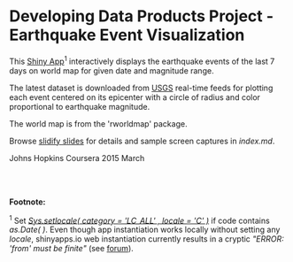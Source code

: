 Developing Data Products Project - Earthquake Event Visualization
=================================================================

This [Shiny App](https://p2rk2h.shinyapps.io/DevDataProd_Project1/)<sup>1</sup> interactively displays the earthquake events of the last 7 days on world map for given date and magnitude range.

The latest dataset is downloaded from [USGS](http://earthquake.usgs.gov/earthquakes/feed/v1.0/) real-time feeds for plotting each event centered on its epicenter with a circle of radius and color proportional to earthquake magnitude.

The world map is from the 'rworldmap' package.

Browse [slidify slides](http://rpubs.com/p2rk2h/66588) for details and sample screen captures in *index.md*.

Johns Hopkins Coursera 2015 March

<br> </br>

**Footnote:**

  <sup>1</sup> Set *[Sys.setlocale( category = 'LC_ALL' , locale = 'C' )](http://stackoverflow.com/questions/20577764/set-locale-to-system-default-utf-8)* if code contains *as.Date( )*.  Even though app instantiation works locally without setting any *locale*, shinyapps.io web instantiation currently results in a cryptic *"ERROR: 'from' must be finite"* (see [forum](https://groups.google.com/forum/#!topic/shinyapps-users/VHKCz5B0QfE)).

